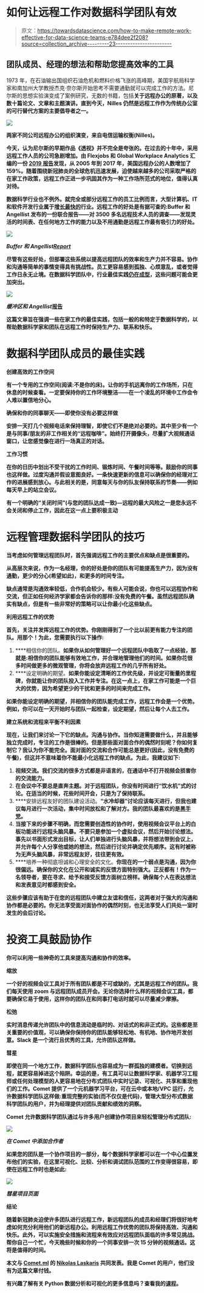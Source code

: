 # 如何让远程工作对数据科学团队有效

> 原文：<https://towardsdatascience.com/how-to-make-remote-work-effective-for-data-science-teams-e784dee2f208?source=collection_archive---------23----------------------->

## 团队成员、经理的想法和帮助您提高效率的工具

1973 年，在石油输出国组织石油危机和燃料价格飞涨的高峰期，美国宇航局科学家和南加州大学教授杰克·奈尔斯开始思考不需要通勤就可以完成工作的方法。尼尔斯的思想实验演变成了案例研究，无数的书籍，包括[](https://www.amazon.com/Telecommunications-Transportation-Tradeoff-Options-Tomorrow/dp/1419667297)**关于远程办公的原著，以及数十篇论文、文章和主题演讲。直到今天，Nilles 仍然是远程工作作为传统办公室的可行替代方案的主要倡导者之一。**

**![](img/5923e5e78de0acbb6796eab8623e4d78.png)**

**两家不同公司远程办公的组织演变，来自电信运输权衡(Nilles)。**

**今天，认为尼尔斯的早期作品《透视》并不完全是夸张的。在过去的十年中，采用远程工作人员的公司急剧增加。由 Flexjobs 和 Global Workplace Analytics 汇编的一份 [2019 报告](https://www.flexjobs.com/blog/post/flexjobs-gwa-report-remote-growth/)发现，从 2005 年到 2017 年，美国远程办公的人数增加了 159%。随着围绕新冠肺炎的全球危机迅速发展，迫使越来越多的公司采取严格的在家工作政策，远程工作正进一步巩固其作为一种工作场所范式的地位，值得认真对待。**

**数据科学行业也不例外。就完全或部分远程工作的员工比例而言，大型计算机、IT 和软件开发行业属于[增长最快的](https://www.flexjobs.com/blog/post/100-top-companies-with-remote-jobs-2020/)行业。远程工作的好处是有据可查的:Buffer 和 Angellist 发布的一份联合报告——对 3500 多名远程技术人员的调查——发现灵活的时间表、在任何地方工作的能力以及不用通勤是远程工作最有吸引力的好处。**

**![](img/3d337d5e61f3e2d580ff5705cf525a17.png)**

***Buffer 和 Angellist*[*Report*](https://lp.buffer.com/state-of-remote-work-2020)**

**尽管有这些好处，但部署这些系统以提高远程团队的效率和生产力并不容易。协作和沟通等简单的事情变得具有挑战性。员工更容易感到孤独、心烦意乱，或者觉得工作日永无止境。在数据科学团队中，行业最佳实践[仍在成型](https://www.comet.ml/site/why-software-engineering-processes-and-tools-dont-work-for-machine-learning/)，这些问题可能会更加突出。**

**![](img/6510c9f674956c0c2c09b9b08534c8e5.png)**

***缓冲区和 Angellist*[报告 ](https://lp.buffer.com/state-of-remote-work-2020)**

**这篇文章旨在强调一些在家工作的最佳实践，包括一般的和特定于数据科学的，以帮助数据科学家和团队在远程工作时保持生产力、联系和快乐。**

# **数据科学团队成员的最佳实践**

****创建高效的工作空间****

**有一个专用的工作空间(阅读:不是你的床)。让你的手机远离你的工作场所，只在休息的时候查看。一定要保持你的工作环境整洁——在一个凌乱的环境中工作会令人难以置信地分心。**

****确保和你的同事聊天——即使你没有必要这样做****

**安排一天打几个视频电话来保持理智，即使它们不是绝对必要的。其中至少有一个是与同事/朋友的非工作相关的“远程咖啡”。始终打开摄像头，尽量扩大视频通话窗口，让您感觉像在进行一场真正的对话。**

****工作习惯****

**在你的日历中划出不受干扰的工作时间、锻炼时间、午餐时间等等。鼓励你的同事也这样做。过度沟通并假设意图良好。一条快速更新的信息可以确保你的经理对工作的进展感到放心。与此相关的是，同意每天与你的队友保持联系的节奏——例如每天早上的站立会议。**

**有一个明确的“关闭时间”(与您的团队达成一致)—远程的最大风险之一是您永远不会关闭和停止工作，因此在这一点上要积极主动**

# **远程管理数据科学团队的技巧**

**当考虑如何管理远程团队时，首先强调远程工作的主要优点和缺点是很重要的。**

**从高层次来说，作为一名经理，你的好处是你的团队有可能提高生产力，因为没有通勤，更少的分心(希望如此)，和更多的时间专注。**

**缺点通常是沟通效率较低，合作机会较少。有些人可能会说，你也可以远程协作和交流，但正如任何经济学家都会告诉你的那样:没有免费的午餐。虽然远程团队确实有缺点，但是有一些非常好的策略可以让你最小化这些缺点。**

****利用远程工作的优势****

**首先，关注并发挥远程工作的优势。你刚刚得到了一个比以前更有能力专注的团队。用那个！为此，您需要执行以下操作:**

1.  ****相信你的团队。**如果你从如何管理好一个远程团队中吸取了一点经验，那就是:相信你的团队能够有效地工作，并合理地管理他们的时间。如果你花很多时间做更多的微观管理，你将会放弃远程工作的几乎所有好处。**
2.  ****设定明确的期望。**如果你能设定清晰的工作优先级，并设定可衡量的里程碑，你就能让你的团队投入工作并专注。在这一点上，在家工作可能是一个巨大的优势，因为希望更少的干扰和更多的时间来完成工作。**

**如果你能设定明确的期望，并相信你的团队能完成工作，远程工作会是一个优势。例如，你可以在一天开始时与团队一起检查，设定期望，然后让每个人去工作。**

****建立系统和流程来平衡不利因素****

**现在，让我们来讨论一下它的缺点。沟通与协作。当你知道需要做什么，并且能够独立完成时，专注的工作是很棒的。但是那些面对面合作的偶然时刻呢？你如何复制它？我认为你不能完全。面对面的交流和合作可能总是更好(因此，没有免费的午餐)，但这并不意味着你不能最小化远程工作的缺点。为此，我建议如下:**

1.  ****视频交流。我们交流的很多方式都是非语言的，在通话中不打开视频会损害你的交流能力。****
2.  **在会议中不要总是直奔主题。对于远程团队，你没有时间进行“饮水机”式的讨论。在适当的时候，花些时间开会，只是为了保持联系。**
3.  ****安排远程友好的团队建设活动。**“水冷却器”讨论应该每天进行，但我也建议每月进行一次活动，集中时间放松和了解对方。我的团队最喜欢的是[黑手党](https://icebreakerideas.com/mafia-game/)。**
4.  **当接下来的步骤不明确，而您需要创造性的协作时，使用视频会议平台上的白板功能进行远程头脑风暴。不要只是参加一个虚拟会议，然后开始讨论想法。事先以书面形式发出目标，让人们单独进行头脑风暴，并将想法带到会议上，并允许每个人分享他或她的想法，然后进行讨论并确定优先顺序。这有时被称为无声头脑风暴，非常远程友好，往往更有效。**
5.  ****培养一种彻底坦诚和心理安全的文化。**你现在的一个弱点是沟通，因为你很偏远。确保你的文化在公开和诚实的反馈方面特别强大。正反都有！作为一名领导者，要在寻求、给予和接受反馈方面树立榜样。确保每个人在表达想法和发表意见时都感到安全。**

**这些步骤应该有助于在您的远程团队中建立友谊和信任，这两者对于强大的沟通和协作都是必要的。你无法享受面对面协作的偶然时刻，也无法享受人们共处一室时发生的会后讨论。**

# ****投资工具鼓励协作****

**你可以利用一些神奇的工具来提高沟通和协作的效率。**

****缩放****

**一个好的视频会议工具对于所有团队都是不可或缺的，尤其是远程工作的团队。我们每天使用 zoom 与远程团队成员开会。无论你选择什么样的视频会议工具，都要确保它易于使用，这样你的团队在和同事打电话时就可以尽量减少摩擦。**

****松弛****

**实时消息传递允许团队中的信息流动是临时的、对话式的和非正式的。这些都是至关重要的价值观，可以确保你保持你的团队能够轻松地、有机地、协作地开发创意。Slack 是一个流行且优秀的工具，允许团队这样做。**

****彗星****

**即使在同一个地方工作，数据科学团队也容易成为一群孤独的建模者。切换到远程，就更容易掉进这个陷阱。幸运的是，有工具可以让数据科学家、机器学习工程师或任何处理模型的人更容易地在分布式团队中实时记录、可视化、共享和重现他们的工作。Comet 提供了一个元机器学习平台，可在云中或本地/VPC 运行，允许数据科学团队这样做:重现完整的实验(而不仅仅是代码)，管理大型分布式数据科学团队的用户，并为经理提供对团队贡献和绩效的洞察。**

**Comet 允许数据科学团队通过与许多用户创建协作项目来轻松管理分布式团队:**

**![](img/3ffde2cef40a42a4fa7d5117d6dcc97f.png)**

***在 Comet 中添加合作者***

**如果您的团队是一个协作项目的一部分，每个数据科学家都可以在一个中心位置发布他们的实验，在这里可视化、比较、分析和调试团队范围的工作变得很容易，即使在远程工作时也是如此:**

**![](img/cb9e5f98cd8f26e6e6b40f4da82dd56b.png)**

***彗星项目页面***

****结论****

**随着新冠肺炎迫使许多团队进行远程工作，新远程团队的成员和经理们将很好地考虑如何充分利用他们的新远程办公。利用远程工作优势的团队将保持高效、沟通和快乐。此外，可以实施安全措施和流程来有效应对远程团队面临的许多常见挑战。帮你自己一个忙，今天晚些时候和你的一个同事安排一次 15 分钟的视频通话。这将是值得的时间。**

**本文与 [Comet.ml](https://www.comet.ml/site/how-to-make-remote-work-effective-for-data-science-teams/) 的 [Nikolas Laskaris](https://www.comet.ml/site/how-to-make-remote-work-effective-for-data-science-teams/) 共同发表。我是 Comet 的用户，他们没有为这篇文章付钱。**

**有兴趣了解有关 Python 数据分析和可视化的更多信息吗？查看我的[课程](https://www.educative.io/courses/python-data-analysis-and-visualization)。**